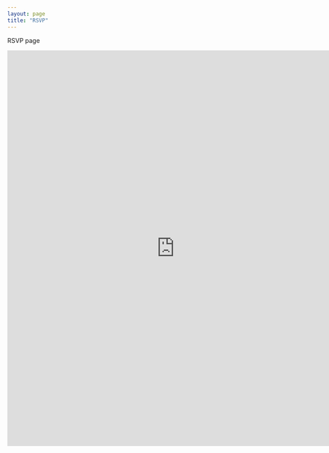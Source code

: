 ```yaml
---
layout: page
title: "RSVP"
---
```


RSVP page

<div style = "margin:0 auto;">
<iframe src="https://docs.google.com/forms/d/16fWl2uEJLgA0nkLel-a6B42UzsE-XNCGU9CYYDZyUmQ/viewform?embedded=true" width="760" height="900" frameborder="0" marginheight="0" marginwidth="0">Loading...</iframe>
</div>
